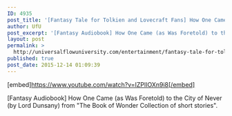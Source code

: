 ```yaml
---
ID: 4935
post_title: '[Fantasy Tale for Tolkien and Lovecraft Fans] How One Came to the City of Never (by Lord Dunsany)'
author: UfU
post_excerpt: '[Fantasy Audiobook] How One Came (as Was Foretold) to the City of Never (by Lord Dunsany) from "The Book of Wonder Collection of short stories".'
layout: post
permalink: >
  http://universalflowuniversity.com/entertainment/fantasy-tale-for-tolkien-and-lovecraft-fans-how-one-came-to-the-city-of-never-by-lord-dunsany/
published: true
post_date: 2015-12-14 01:09:39
---
```

[embed]https://www.youtube.com/watch?v=IZPlIOXn9i8[/embed]<br>
<p>[Fantasy Audiobook] How One Came (as Was Foretold) to the City of Never (by Lord Dunsany) from "The Book of Wonder Collection of short stories".</p>